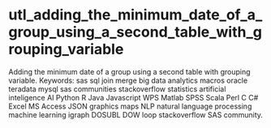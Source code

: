 # utl_adding_the_minimum_date_of_a_group_using_a_second_table_with_grouping_variable
Adding the minimum date of a group using a second table with grouping variable.  Keywords: sas sql join merge big data analytics macros oracle teradata mysql sas communities stackoverflow statistics artificial inteligence AI Python R Java Javascript WPS Matlab SPSS Scala Perl C C# Excel MS Access JSON graphics maps NLP natural language processing machine learning igraph DOSUBL DOW loop stackoverflow SAS community.
